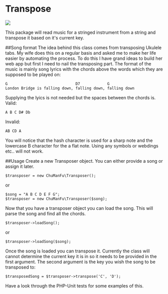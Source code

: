 # Transpose

<img src="https://travis-ci.org/chumanfu/transpose.svg?branch=master" />

This package will read music for a stringed instrument from a string and transpose it based on it's current key.

##Song format
The idea behind this class comes from transposing Ukulele tabs. My wife does this on a regular basis and asked me to make her life easier by automating the process. To do this I have grand ideas to build her web app but first I need to nail the transposing part. The format of the music is mainly song lyrics with the chords above the words which they are supposed to be played on:

```
G                              D7            G
London Bridge is falling down, falling down, falling down
```
Supplying the lyics is not needed but the spaces between the chords is.
Valid:
```
A B C D# Db
```
Invalid:
```
AB CD A
```
You will notice that the hash character is used for a sharp note and the lowercase B character for the a flat note. Using any symbols or webdings etc.. will not work.


##Usage
Create a new Transposer object. You can either provide a song or assign it later.

```
$transposer = new ChuManFu\Transposer();
```
or
```
$song = "A B C D E F G";
$transposer = new ChuManFu\Transposer($song);
```
Now that you have a transposer object you can load the song. This will parse the song and find all the chords.
```
$transposer->loadSong();
```
or
```
$transposer->loadSong($song);
```
Once the song is loaded you can transpose it. Currently the class will cannot determine the current key it is in so it needs to be provided in the first argument. The second argument is the key you wish the song to be transposed to:

``
$transposedSong = $transposer->transpose('C', 'D');
``

Have a look through the PHP-Unit tests for some examples of this.





